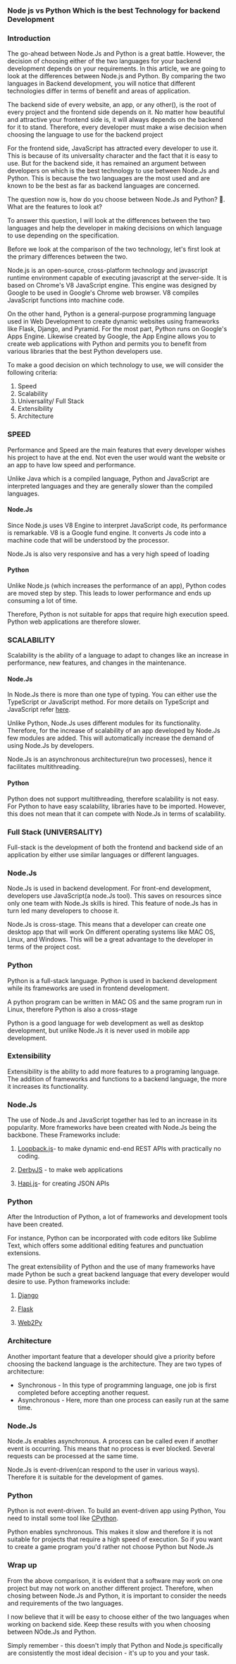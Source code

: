 <!-- database connection -->
<!-- apis -->
<!-- full stack -->
<!-- scalability -->

### Node js vs Python Which is the best Technology for backend Development 
### Introduction
The go-ahead between Node.Js and Python is a great battle. However, the decision of choosing either of the two languages for your backend development depends on your requirements. In this article, we are going to look at the differences between Node.js and Python. By comparing the two languages in Backend development, you will notice that different technologies differ in terms of benefit and areas of application.

The backend side of every website, an app, or any other(), is the root of every project and the frontend side depends on it. No matter how beautiful and attractive your frontend side is, it will always depends on the backend for it to stand. Therefore, every developer must make a wise decision when choosing the language to use for the backend project

For the frontend side, JavaScript has attracted every developer to use it. This is because of its universality character and the fact that it is easy to use. But for the backend side, it has remained an argument between developers on which is the best technology to use between Node.Js and Python. This is because the two languages are the most used and are known to be the best as far as backend languages are concerned.

The question now is, how do you choose between Node.Js and Python? 🤔. What are the features to look at?

To answer this question, I will look at the differences between the two languages and help the developer in making decisions on which language to use depending on the specification.

Before we look at the comparison of the two technology, let's first look at the primary differences between the two.

Node.js is an open-source, cross-platform technology and javascript runtime environment capable of executing javascript at the server-side. It is based on Chrome's V8 JavaScript engine. This engine was designed by Google to be used in Google's Chrome web browser. V8 compiles JavaScript functions into machine code.

On the other hand, Python is a general-purpose programming language used in Web Development to create dynamic websites using frameworks like Flask, Django, and Pyramid.  For the most part, Python runs on Google's Apps Engine. Likewise created by Google, the App Engine allows you to create web applications with Python and permits you to benefit from various libraries that the best Python developers use.

To make a good decision on which technology to use, we will  consider the following criteria:
1. Speed
2. Scalability
3. Universality/ Full Stack
4. Extensibility
5. Architecture

### SPEED
Performance and Speed are the main features that every developer wishes his project to have at the end. Not even the user would want the website or an app to have low speed and performance.

Unlike Java which is a compiled language, Python and JavaScript are interpreted languages and they are generally slower than the compiled languages.

#### Node.Js
Since Node.js uses V8 Engine to interpret JavaScript code, its performance is remarkable. V8 is a Google fund engine. It converts Js code into a  machine code that will be understood by the processor.

Node.Js is also very responsive and has a very high speed of loading

#### Python 
Unlike Node.js (which increases the performance of an app), Python codes are moved step by step. This leads to lower performance and ends up consuming a lot of time.

Therefore, Python is not suitable for apps that require high execution speed. Python web applications are therefore slower.

### SCALABILITY
Scalability is the ability of a language to adapt to changes like an increase in performance, new features, and changes in the maintenance.

#### Node.Js
In Node.Js there is more than one type of typing. You can either use the TypeScript or JavaScript method. For more details on TypeScript and JavaScript refer [here](https://www.section.io/engineering-education/javascript-vs-typescript/).

Unlike Python, Node.Js uses different modules for its functionality. Therefore, for the increase of scalability of an app developed by Node.Js few modules are added. This will automatically increase the demand of using Node.Js by developers.

Node.Js is an asynchronous architecture(run two processes), hence it facilitates multithreading. 


#### Python
Python does not support multithreading, therefore scalability is not easy. For Python to have easy scalability, libraries have to be imported. However, this does not mean that it can compete with Node.Js in terms of scalability.

### Full Stack (UNIVERSALITY)
Full-stack is the development of both the frontend and backend side of an application by either use similar languages or different languages.

### Node.Js
Node.Js is used in backend development. For front-end development, developers use JavaScript(a node.Js tool). This saves on resources since only one team with Node.Js skills is hired. This feature of node.Js has in turn led many developers to choose it. 

Node.Js is cross-stage. This means that a developer can create one desktop app that will work On different operating systems like MAC OS, Linux, and Windows.  This will be a great advantage to the developer in terms of the project cost.

### Python
Python is a full-stack language. Python is used in backend development while its frameworks are used in frontend development. 

A python program can be written in MAC OS and the same program run in Linux, therefore Python is also a cross-stage

Python is a good language for web development as well as desktop development, but unlike Node.Js it is never used in mobile app development.

### Extensibility
Extensibility is the ability to add more features to a programing language. The addition of frameworks and functions to a backend language, the more it increases its functionality.
### Node.Js
The use of Node.Js and JavaScript together has led to an increase in its popularity. More frameworks have been created with Node.Js being the backbone. These Frameworks include:
1. [Loopback.js](https://loopback.io/doc/)- to make dynamic end-end REST APIs with practically no coding.

2. [DerbyJS](https://derbyjs.com/) - to make web applications

3. [Hapi.js](https://simpleprogrammer.com/introduction-hapijs/)- for creating JSON APIs

### Python
After the Introduction of Python, a lot of frameworks and development tools have been created.

For instance, Python can be incorporated with code editors like Sublime Text, which offers some additional editing features and punctuation extensions.

The great extensibility of Python and the use of many frameworks have made Python be such a great backend language that every developer would desire to use. Python frameworks include:

1. [Django](https://docs.djangoproject.com/en/3.2/)

2. [Flask](https://flask.palletsprojects.com/en/1.1.x/)

3. [Web2Py](https://loopback.io/doc/)

### Architecture
Another important feature that a developer should give a priority before choosing the backend language is the architecture. They are two types of architecture:

- Synchronous -  In this type of programming language, one job is first completed before accepting another request.
- Asynchronous - Here, more than one process can easily run at the same time.

### Node.Js
Node.Js enables asynchronous. A process can be called even if another event is occurring. This means that no process is ever blocked. Several requests can be processed at the same time.

Node.Js is event-driven(can respond to the user in various ways). Therefore it is suitable for the development of games.

### Python
Python is not event-driven. To build an event-driven app using Python, You need to install some tool like [CPython](https://stackoverflow.com/questions/17130975/python-vs-cpython).

Python enables synchronous. This makes it slow and therefore it is not suitable for projects that require a high speed of execution. So if you want to create a game program you'd rather not choose Python but Node.Js

### Wrap up
From the above comparison,  it is evident that a  software may work on one project but may not work on another different project. Therefore, when chosing between Node.Js and  Python, it is important to consider the needs and requirements of the two languages.

I now believe that it will be easy to choose either of the two languages when working on backend side. Keep these results with you when choosing between NOde.Js and Python.

Simply remember - this doesn't imply that Python and Node.js specifically are consistently the most ideal decision - it's up to you and your task.
